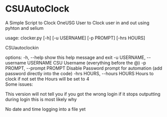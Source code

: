 # CSUAutoClock
 A Simple Script to Clock OneUSG User to Clock user in and out using pyhton and selium



usage: clocker.py [-h] [-u USERNAME] [-p PROMPT] [-hrs HOURS]

CSUautoclockin

options:
  -h, --help            show this help message and exit
  -u USERNAME, --username USERNAME
                        CSU Username (everything before the @)
  -p PROMPT, --prompt PROMPT
                        Disable Password prompt for automation (add password
                        directly into the code)
  -hrs HOURS, --hours HOURS
                        Hours to clock if not set the Hours will be set to 4
 <br/>Some issues: 

This version will not tell you if you got the wrong login if it stops outputting during login this is most likely why

No date and time logging  into a file yet 
